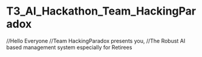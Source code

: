 # T3_AI_Hackathon_Team_HackingParadox
 
//Hello Everyone
//Team HackingParadox presents you,
//The Robust AI based management system especially for Retirees
